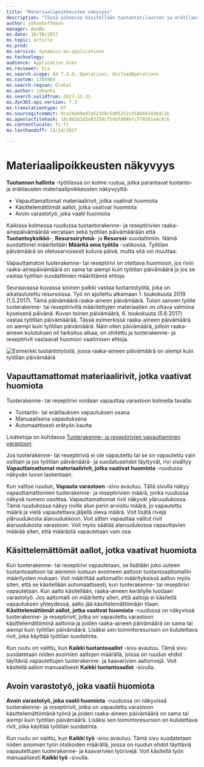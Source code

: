 ```yaml
---
title: "Materiaalipoikkeusten näkyvyys"
description: "Tässä aiheessa käsitellään tuotantotilausten ja erätilausten materiaalipoikkeusten näkyvyyden parantamista."
author: johanhoffmann
manager: AnnBe
ms.date: 10/30/2017
ms.topic: article
ms.prod: 
ms.service: dynamics-ax-applications
ms.technology: 
audience: Application User
ms.reviewer: bis
ms.search.scope: AX 7.3.0, Operations, UnifiedOperations
ms.custom: 1705903
ms.search.region: Global
ms.author: johanho
ms.search.validfrom: 2017-12-31
ms.dyn365.ops.version: 7.3
ms.translationtype: HT
ms.sourcegitcommit: 0ca19ab9ed7a52328c5dd5252c418bb9343bdc2b
ms.openlocfilehash: 18c8b5d1d3e83259cf5dafd08bfc779161a4c916
ms.contentlocale: fi-fi
ms.lasthandoff: 12/14/2017

---
```

# <a name="visibility-into-material-exceptions"></a>Materiaalipoikkeusten näkyvyys

**Tuotannon hallinta** -työtilassa on kolme ruutua, jotka parantavat tuotanto- ja erätilausten materiaalipoikkeusten näkyvyyttä:

- Vapauttamattomat materiaalirivit, jotka vaativat huomiota
- Käsittelemättömät aallot, jotka vaativat huomiota
- Avoin varastotyö, joka vaatii huomiota

Kaikissa kolmessa ruudussa tuotantorakenne- ja reseptirivien raaka-ainepäivämäärää verrataan sekä työtilan päivämäärään että **Tuotantoyksikkö**-, **Resurssiryhmä**- ja **Resurssi**-suodattimiin. Nämä suodattimet määritetään **Määritä oma työtila** -valikossa. Työtilan päivämäärä on oletusarvoisesti kuluva päivä, mutta sitä voi muuttaa.

Vapauttamaton tuoterakenne- tai reseptirivi on otettava huomioon, jos rivin raaka-ainepäivämäärä on sama tai aiempi kuin työtilan päivämäärä ja jos se vastaa työtilan suodattimien määrittämiä ehtoja.

Seuraavassa kuvassa sininen palkki vastaa tuotantotyötä, joka on aikataulutettu resurssissa. Työ on ajoitettu alkamaan 1. toukokuuta 2019 (1.5.2017). Tämä päivämäärä raaka-aineen päivämäärä. Toisin sanoen työlle tuoterakenne- tai reseptirivillä määritettyjen materiaalien on oltava valmiina kyseisenä päivänä. Kuvan toinen päivämäärä, 6. toukokuuta (5.6.2017) vastaa työtilan päivämäärää. Tässä esimerkissä raaka-aineen päivämäärä on aiempi kuin työtilan päivämäärä. Näin ollen päivämäärä, jolloin raaka-aineen kulutuksen oli tarkoitus alkaa, on ohitettu ja tuoterakenne- ja reseptirivit vastaavat huomion vaatimisen ehtoja.

![Esimerkki tuotantotyöstä, jossa raaka-aineen päivämäärä on aiempi kuin työtilan päivämäärä](./media/improved-visibility.png)

## <a name="unreleased-material-lines-needing-attention"></a>Vapauttamattomat materiaalirivit, jotka vaativat huomiota

Tuoterakenne- tai reseptirivi voidaan vapauttaa varastoon kolmella tavalla:

- Tuotanto- tai erätilauksen vapautuksen osana
- Manuaalisena vapautuksena
- Automaattisesti erätyön kautta

Lisätietoja on kohdassa [Tuoterakenne- ja reseptirivien vapauttaminen varastoon](releasing-bom-and-formula-lines-to-warehouse.md). 

Jos tuoterakenne- tai reseptiriviä ei ole vapautettu tai se on vapautettu vain osittain ja jos työtilan päivämäärä- ja suodatusehdot täyttyvät, rivi sisältyy **Vapauttamattomat materiaalirivit, jotka vaativat huomiota** -ruudussa näkyvän luvun laskentaan.

Kun valitse ruudun, **Vapauta varastoon** -sivu avautuu. Tällä sivulla näkyy vapauttamattomien tuoterakenne- ja reseptirivien määrä, jonka ruudussa näkyvä numero osoittaa. Vapauttamattomat rivit näkyvät yläruudukossa. Tämä ruudukossa näkyy riville alun perin arvioitu määrä, jo vapautettu määrä ja vielä vapautettava jäljellä oleva määrä. Voit lisätä rivejä yläruudukosta alaruudukkoon. Voit sitten vapauttaa valitut rivit alaruudukosta varastoon. Voit myös säätää alaruudukossa vapauttavien määrää siten, että määrästä vapautetaan vain osa.

## <a name="unprocessed-waves-needing-attention"></a>Käsittelemättömät aallot, jotka vaativat huomiota

Kun tuoterakenne- tai reseptirivi vapautetaan, se lisätään joko uuteen tuotantoaaltoon tai aiemmin luotuun avoimeen aaltoon tuotantoaaltomallin määritysten mukaan. Voit määrittää aaltomallin määrityksissä aallon myös siten, että se käsitellään automaattisesti, kun tuoterakenne- tai reseptirivi vapautetaan. Kun aalto käsitellään, raaka-aineen keräilylle luodaan varastotyö. Jos aaltomalli on määritetty siten, että aaltoja ei käsitellä vapautuksen yhteydessä, aalto jää käsittelemättömään tilaan. **Käsittelemättömät aallot, jotka vaativat huomiota** -ruudussa on näkyvissä tuoterakenne- ja reseptirivit, jotka on vapautettu varastoon käsittelemättöminä aaltoina ja joiden raaka-aineen päivämäärä on sama tai aiempi kuin työtilan päivämäärä. Lisäksi sen toimintoresurssin on kulutettava rivit, joka käyttää työtilan suodatinta.

Kun ruutu on valittu, kun **Kaikki tuotantoaallot** -sivu avautuu. Tämä sivu suodatetaan niiden avoimien aaltojen määrällä, joissa on ruudun ehdot täyttäviä vapautettujen tuoterakenne- ja kaavarivien aaltorivejä. Voit käsitellä aallon manuaalisesti **Kaikki tuotantoaallot** -sivulla.

## <a name="open-warehouse-work-needing-attention"></a>Avoin varastotyö, joka vaatii huomiota

**Avoin varastotyö, joka vaatii huomiota** -ruudussa on näkyvissä tuoterakenne- ja reseptirivit, jotka on vapautettu varastoon käsittelemättömänä työnä ja joiden raaka-aineen päivämäärä on sama tai aiempi kuin työtilan päivämäärä. Lisäksi sen toimintoresurssin on kulutettava rivit, joka käyttää työtilan suodatinta.

Kun ruutu on valittu, kun **Kaikki työ** -sivu avautuu. Tämä sivu suodatetaan niiden avoimien työn otsikoiden määrällä, joissa on ruudun ehdot täyttäviä vapautettujen tuoterakenne- ja kaavarivien työrivejä. Voit käsitellä työn manuaalisesti **Kaikki työ** -sivulla.


